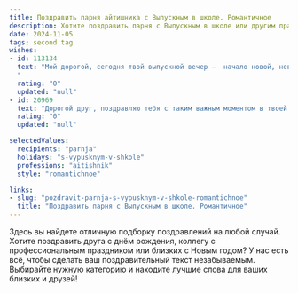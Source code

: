 ```yaml
---
title: Поздравить парня айтишника с Выпускным в школе. Романтичное
description: Хотите поздравить парня с Выпускным в школе или другим праздником? Наш ИИ создаст незабываемое поздравление, а вы обязательно выделитесь среди других.  
date: 2024-11-05
tags: second tag
wishes:
- id: 113134
  text: "Мой дорогой, сегодня твой выпускной вечер —  начало новой, невероятной главы в твоей жизни.  Ты, будущий гений IT,  готов покорять мир своими знаниями и талантом.  Пусть твой путь будет полон ярких идей,  вдохновения и успехов.  Я бесконечно горжусь тобой и желаю тебе  всего самого светлого и прекрасного.  Любимый, с праздником!
  "
  rating: "0"
  updated: "null"
- id: 20969
  text: "Дорогой друг, поздравляю тебя с таким важным моментом в твоей жизни – выпускным! Пусть этот день запомнится не только яркими нарядами и улыбками, но и теплом сердца, которое ты вложил в каждый свой шаг. Ты уже сейчас показываешь, что талантлив и целеустремлён, и я уверен, что в мире айти ты найдешь своё место, где твои идеи и усилия будут оценены по достоинству. Пусть каждый новый день приносит тебе вдохновение и радость, а мечты о великих свершениях становятся реальностью. С любовью и наилучшими пожеланиями в этот романтичный выпускной вечер!"
  rating: "0"
  updated: "null"

selectedValues:
  recipients: "parnja"
  holidays: "s-vypusknym-v-shkole"
  professions: "aitishnik"
  style: "romantichnoe"

links:
- slug: "pozdravit-parnja-s-vypusknym-v-shkole-romantichnoe"
  title: "Поздравить парня с Выпускным в школе. Романтичное"
---
```


Здесь вы найдете отличную подборку поздравлений на любой случай.
Хотите поздравить друга с днём рождения, коллегу с профессиональным праздником или близких с Новым годом? У нас есть всё, чтобы сделать ваш поздравительный текст незабываемым. Выбирайте нужную категорию и находите лучшие слова для ваших близких и друзей!
